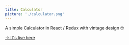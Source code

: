 ```yaml
---
title: Calculator
picture: './calculator.png'
---
```


A simple Calculator in React / Redux with vintage design 🤓

[→ It's live here](https://atoulmet.github.io/calculator/)